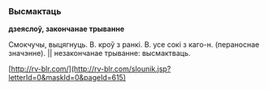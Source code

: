 ### Высмактаць
**дзеяслоў, закончанае трыванне**

Смокчучы, выцягнуць. В. кроў з ранкі. В. усе сокі з каго-н. (пераноснае значэнне). || незакончанае трыванне: высмактваць.

<a rel="author">[http://rv-blr.com/](http://rv-blr.com/slounik.jsp?letterId=0&maskId=0&pageId=615)</a>
